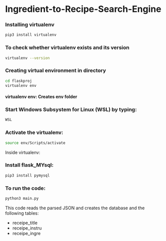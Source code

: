# Ingredient-to-Recipe-Search-Engine

### Installing virtualenv
```bash
pip3 install virtualenv
```

### To check whether virtualenv exists and its version
```bash
virtualenv --version
```

### Creating virtual environment in directory
```bash
cd flaskproj
virtualenv env
```

#### virtualenv env: Creates env folder

### Start Windows Subsystem for Linux (WSL) by typing:
```bash
WSL
```

### Activate the virtualenv:
```bash
source env/Scripts/activate
```
Inside virtualenv:

### Install flask_MYsql:
```bash
pip3 install pymysql
```

### To run the code: 
```bash
python3 main.py
```

This code reads the parsed JSON and creates the database and the following tables:
* receipe_title
* receipe_instru
* receipe_ingre
